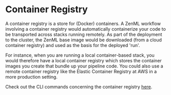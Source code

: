 # Container Registry

A container registry is a store for (Docker) containers. A ZenML workflow involving a container registry would
automatically containerize your code to be transported across stacks running remotely. As part of the deployment to the
cluster, the ZenML base image would be downloaded (from a cloud container registry) and used as the basis for the
deployed 'run'.

For instance, when you are running a local container-based stack, you would therefore have a local container registry
which stores the container images you create that bundle up your pipeline code. You could also use a remote container
registry like the Elastic Container Registry at AWS in a more production setting.

Check out the CLI commands concerning the container registry 
[here](https://apidocs.zenml.io/latest/cli/#zenml.cli--customizing-your-container-registry).